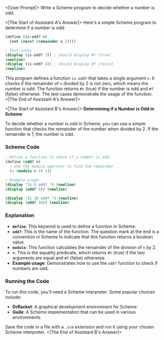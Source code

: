 <|User Prompt|>
Write a Scheme program to decide whether a number is odd.

<|The Start of Assistant A's Answer|>
Here's a simple Scheme program to determine if a number is odd:

```scheme
(define (is-odd? n)
  (not (zero? (remainder n 2))))

; Test cases
(display (is-odd? 3)) ; should display #t (true)
(newline)
(display (is-odd? 4)) ; should display #f (false)
(newline)
```

This program defines a function `is-odd?` that takes a single argument `n`. It checks if the remainder of `n` divided by 2 is not zero, which means the number is odd. The function returns `#t` (true) if the number is odd and `#f` (false) otherwise. The test cases demonstrate the usage of the function.
<|The End of Assistant A's Answer|>

<|The Start of Assistant B's Answer|>
**Determining if a Number is Odd in Scheme**

To decide whether a number is odd in Scheme, you can use a simple function that checks the remainder of the number when divided by 2. If the remainder is 1, the number is odd.

### Scheme Code

```scheme
; Define a function to check if a number is odd
(define (odd? n)
  ; Use the modulo operator to find the remainder
  (= (modulo n 2) 1))

; Example usage:
(display "Is 5 odd? ") (newline)
(display (odd? 5)) (newline)

(display "Is 10 odd? ") (newline)
(display (odd? 10)) (newline)
```

### Explanation

- **`define`**: This keyword is used to define a function in Scheme.
- **`odd?`**: This is the name of the function. The question mark at the end is a convention in Scheme to indicate that this function returns a boolean value.
- **`modulo`**: This function calculates the remainder of the division of `n` by 2.
- **`=`**: This is the equality predicate, which returns `#t` (true) if the two arguments are equal and `#f` (false) otherwise.
- **Example usage**: Demonstrates how to use the `odd?` function to check if numbers are odd.

### Running the Code

To run this code, you'll need a Scheme interpreter. Some popular choices include:

- **DrRacket**: A graphical development environment for Scheme.
- **Guile**: A Scheme implementation that can be used in various environments.

Save the code in a file with a `.scm` extension and run it using your chosen Scheme interpreter.
<|The End of Assistant B's Answer|>